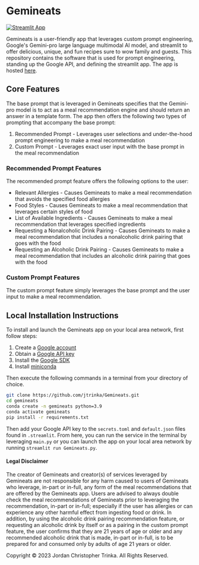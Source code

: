 # Gemineats

[![Streamlit App](https://static.streamlit.io/badges/streamlit_badge_black_white.svg)](https://gemineats.streamlit.app/)

Gemineats is a user-friendly app that leverages custom prompt engineering, Google's Gemini-pro large language multimodal AI model, and streamlit to offer delicious, unique, and fun recipes sure to wow family and guests. This repository contains the software that is used for prompt engineering, standing up the Google API, and defining the streamlit app. The app is hosted [here](https://gemineats.streamlit.app/).

## Core Features

The base prompt that is leveraged in Gemineats specifies that the Gemini-pro model is to act as a meal recommendation engine and should return an answer in a template form. The app then offers the following two types of prompting that accompany the base prompt:

1. Recommended Prompt - Leverages user selections and under-the-hood prompt engineering to make a meal recommendation
2. Custom Prompt - Leverages exact user input with the base prompt in the meal recommendation

### Recommended Prompt Features

The recommended prompt feature offers the following options to the user:

* Relevant Allergies - Causes Gemineats to make a meal recommendation that avoids the specified food allergies
* Food Styles - Causes Gemineats to make a meal recommendation that leverages certain styles of food
* List of Available Ingredients - Causes Gemineats to make a meal recommendation that leverages specified ingredients
* Requesting a Nonalcoholic Drink Pairing - Causes Gemineats to make a meal recommendation that includes a nonalcoholic drink pairing that goes with the food
* Requesting an Alcoholic Drink Pairing - Causes Gemineats to make a meal recommendation that includes an alcoholic drink pairing that goes with the food

### Custom Prompt Features

The custom prompt feature simply leverages the base prompt and the user input to make a meal recommendation.

## Local Installation Instructions

To install and launch the Gemineats app on your local area network, first follow steps:

1. Create a [Google account](https://www.google.com/)
2. Obtain a [Google API key](https://developers.google.com/maps/documentation/embed/get-api-key)
3. Install the [Google SDK](https://cloud.google.com/sdk)
4. Install [miniconda](https://docs.anaconda.com/free/miniconda/)

Then execute the following commands in a terminal from your directory of choice.

```bash
git clone https://github.com/jtrinka/Gemineats.git
cd gemineats
conda create -n gemineats python=3.9
conda activate gemineats
pip install -r requirements.txt
```

Then add your Google API key to the ```secrets.toml``` and ```default.json``` files found in ```.streamlit```. From here, you can run the service in the terminal by leveraging ```main.py``` or you can launch the app on your local area network by running ```streamlit run Gemineats.py```. 


#### Legal Disclaimer
The creator of Gemineats and creator(s) of services leveraged by Gemineats are not responsible for any harm caused to users of Gemineats who leverage, in-part or in-full, any form of the meal recommendations that are offered by the Gemineats app. Users are advised to always double check the meal recommendations of Gemineats prior to leveraging the recommendation, in-part or in-full; especially if the user has allergies or can experience any other harmful effect from ingesting food or drink. In addition, by using the alcoholic drink pairing recommendation feature, or requesting an alcoholic drink by itself or as a pairing in the custom prompt feature, the user confirms that they are 21 years of age or older and any recommended alcoholic drink that is made, in-part or in-full, is to be prepared for and consumed only by adults of age 21 years or older.

Copyright © 2023 Jordan Christopher Trinka. All Rights Reserved.